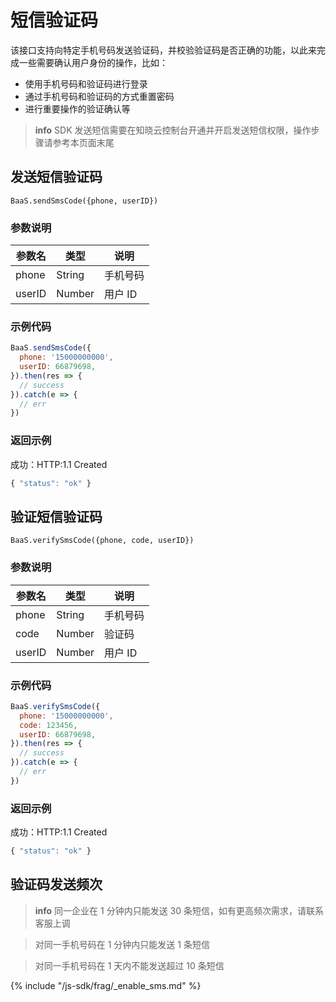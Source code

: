 # 短信验证码

该接口支持向特定手机号码发送验证码，并校验验证码是否正确的功能，以此来完成一些需要确认用户身份的操作，比如：

* 使用手机号码和验证码进行登录
* 通过手机号码和验证码的方式重置密码
* 进行重要操作的验证确认等

> **info**
> SDK 发送短信需要在知晓云控制台开通并开启发送短信权限，操作步骤请参考本页面末尾

## 发送短信验证码
`BaaS.sendSmsCode({phone, userID})`

### 参数说明

| 参数名   | 类型   | 说明     |
|----------|--------|----------|
| phone | String | 手机号码 |
| userID | Number | 用户 ID |


### 示例代码
```javascript
BaaS.sendSmsCode({
  phone: '15000000000',
  userID: 66879698,
}).then(res => {
  // success
}).catch(e => {
  // err
})
```

### 返回示例

成功：HTTP:1.1 Created
```javascript
{ "status": "ok" }
```


## 验证短信验证码
`BaaS.verifySmsCode({phone, code, userID})`

### 参数说明

| 参数名   | 类型   | 说明     |
|----------|--------|----------|
| phone | String | 手机号码 |
| code | Number | 验证码 |
| userID | Number | 用户 ID |


### 示例代码
```javascript
BaaS.verifySmsCode({
  phone: '15000000000',
  code: 123456,
  userID: 66879698,
}).then(res => {
  // success
}).catch(e => {
  // err
})
```

### 返回示例

成功：HTTP:1.1 Created
```javascript
{ "status": "ok" }
```

## 验证码发送频次

> **info**
>同一企业在 1 分钟内只能发送 30 条短信，如有更高频次需求，请联系客服上调

>对同一手机号码在 1 分钟内只能发送 1 条短信

>对同一手机号码在 1 天内不能发送超过 10 条短信

{% include "/js-sdk/frag/_enable_sms.md" %}